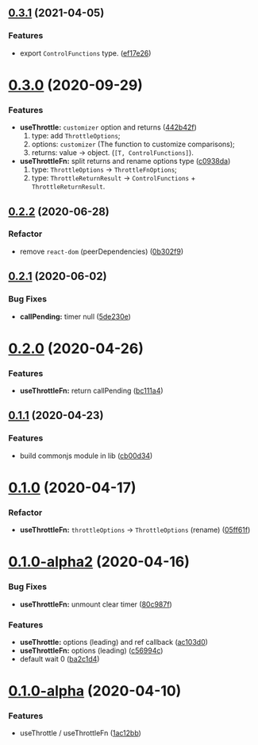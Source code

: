 ## [0.3.1](https://github.com/react-cmpt/use-throttle/compare/v0.3.0...v0.3.1) (2021-04-05)


### Features

* export `ControlFunctions` type. ([ef17e26](https://github.com/react-cmpt/use-throttle/commit/ef17e2671676bc20d195ebfc7d12f4592326bf28))



# [0.3.0](https://github.com/react-cmpt/use-throttle/compare/v0.2.2...v0.3.0) (2020-09-29)


### Features

- **useThrottle:** `customizer` option and returns ([442b42f](https://github.com/react-cmpt/use-throttle/commit/442b42f7818f8d7ad61800c859d2f37066ae9c84))
  1. type: add `ThrottleOptions`;
  2. options: `customizer` (The function to customize comparisons);
  3. returns: value -> object. (`[T, ControlFunctions]`).
- **useThrottleFn:** split returns and rename options type ([c0938da](https://github.com/react-cmpt/use-throttle/commit/c0938da40151eca5606be52e65c2847f47a0c597))
  1. type: `ThrottleOptions` -> `ThrottleFnOptions`;
  2. type: `ThrottleReturnResult` -> `ControlFunctions` + `ThrottleReturnResult`.



## [0.2.2](https://github.com/react-cmpt/use-throttle/compare/v0.2.1...v0.2.2) (2020-06-28)


### Refactor

* remove `react-dom` (peerDependencies) ([0b302f9](https://github.com/react-cmpt/use-throttle/commit/0b302f9062663294a2da22b79bdf6553d7df2cd3))



## [0.2.1](https://github.com/react-cmpt/use-throttle/compare/v0.2.0...v0.2.1) (2020-06-02)


### Bug Fixes

* **callPending:** timer null ([5de230e](https://github.com/react-cmpt/use-throttle/commit/5de230efd76fd9e36da2b94a33ba1da4d7586096))



# [0.2.0](https://github.com/react-cmpt/use-throttle/compare/v0.1.1...v0.2.0) (2020-04-26)


### Features

* **useThrottleFn:** return callPending ([bc111a4](https://github.com/react-cmpt/use-throttle/commit/bc111a4af70ee7cd899a2586b7e2cae67cf002a5))



## [0.1.1](https://github.com/react-cmpt/use-throttle/compare/v0.1.0...v0.1.1) (2020-04-23)


### Features

* build commonjs module in lib ([cb00d34](https://github.com/react-cmpt/use-throttle/commit/cb00d347213591d53df17708050e806a0f468f49))



# [0.1.0](https://github.com/react-cmpt/use-throttle/compare/v0.1.0-alpha2...v0.1.0) (2020-04-17)


### Refactor

* **useThrottleFn:** `throttleOptions` -> `ThrottleOptions` (rename) ([05ff61f](https://github.com/react-cmpt/use-throttle/commit/05ff61fb36674348be662a704796508b0dc88e90))



# [0.1.0-alpha2](https://github.com/react-cmpt/use-throttle/compare/v0.1.0-alpha...v0.1.0-alpha2) (2020-04-16)


### Bug Fixes

* **useThrottleFn:** unmount clear timer ([80c987f](https://github.com/react-cmpt/use-throttle/commit/80c987fa4bcd3cc7b2f15e00cfe5640d5d9a7b66))


### Features

* **useThrottle:** options (leading) and ref callback ([ac103d0](https://github.com/react-cmpt/use-throttle/commit/ac103d0ff4c7c051d9a6130d328b287c3959ecb5))
* **useThrottleFn:** options (leading) ([c56994c](https://github.com/react-cmpt/use-throttle/commit/c56994cd5bb1d2962b1c6e909d95b0aa1cea32e0))
* default wait 0 ([ba2c1d4](https://github.com/react-cmpt/use-throttle/commit/ba2c1d4e0b14c1631364c25711e4cd3aeff95299))



# [0.1.0-alpha](https://github.com/react-cmpt/use-throttle/compare/1ac12bb36c8f6a8945388c3d9e228002e7c8cf21...v0.1.0-alpha) (2020-04-10)


### Features

* useThrottle / useThrottleFn ([1ac12bb](https://github.com/react-cmpt/use-throttle/commit/1ac12bb36c8f6a8945388c3d9e228002e7c8cf21))



